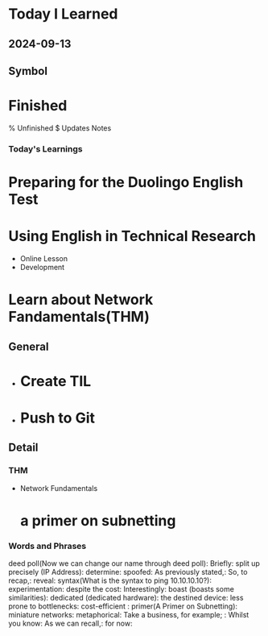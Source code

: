 # Today I Learned

## 2024-09-13

## Symbol
# Finished
% Unfinished
$ Updates Notes


### Today's Learnings
   # Preparing for the Duolingo English Test
   # Using English in Technical Research

  - Online Lesson
  - Development
   # Learn about Network Fandamentals(THM)

## General
  - # Create TIL
  - # Push to Git

## Detail

### THM
- Network Fundamentals
  # a primer on subnetting

### Words and Phrases
deed poll(Now we can change our name through deed poll):
Briefly:
split up precisely (IP Address):
determine:
spoofed:
As previously stated,:
So, to recap,:
reveal:
syntax(What is the syntax to ping 10.10.10.10?):
experimentation:
despite the cost:
Interestingly:
boast (boasts some similarities):
dedicated (dedicated hardware):
the destined device:
less prone to bottlenecks:
cost-efficient :
primer(A Primer on Subnetting):
miniature networks:
metaphorical:
Take a business, for example; :
Whilst you know:
As we can recall,:
for now:


